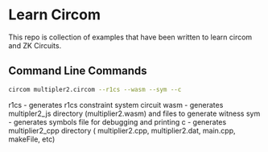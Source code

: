 # Learn Circom

This repo is collection of examples that have been written to learn circom and ZK Circuits.

## Command Line Commands

```sh
circom multipler2.circom --r1cs --wasm --sym --c
```

r1cs - generates r1cs constraint system circuit
wasm - generates multipler2_js directory (multiplier2.wasm) and files to generate witness
sym - generates symbols file for debugging and printing
c - generates multiplier2_cpp directory ( multiplier2.cpp, multiplier2.dat, main.cpp, makeFile, etc)
